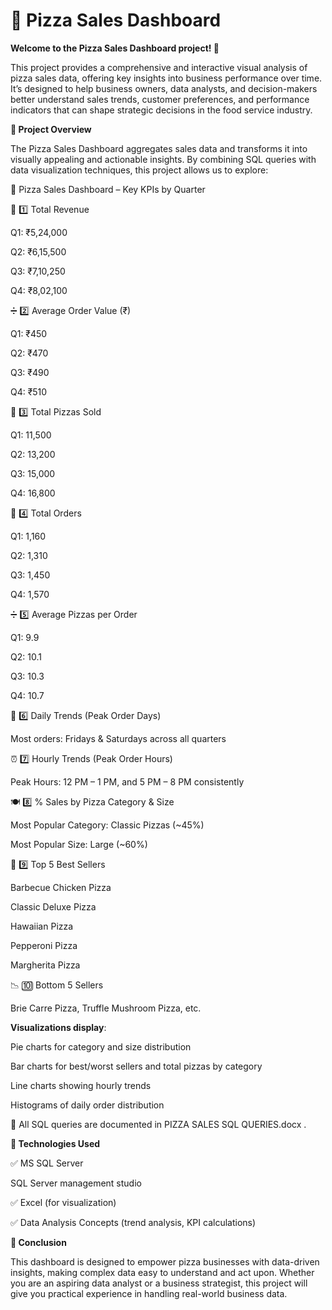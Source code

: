 # 🍕 Pizza Sales Dashboard

**Welcome to the Pizza Sales Dashboard project! 🎉**

This project provides a comprehensive and interactive visual analysis of pizza sales data, offering key insights into business performance over time. It’s designed to help business owners, data analysts, and decision-makers better understand sales trends, customer preferences, and performance indicators that can shape strategic decisions in the food service industry.

**🚀 Project Overview**

The Pizza Sales Dashboard aggregates sales data and transforms it into visually appealing and actionable insights. By combining SQL queries with data visualization techniques, this project allows us to explore:

🚀 Pizza Sales Dashboard – Key KPIs by Quarter

🔢 1️⃣ Total Revenue

Q1: ₹5,24,000

Q2: ₹6,15,500

Q3: ₹7,10,250

Q4: ₹8,02,100

➗ 2️⃣ Average Order Value (₹)

Q1: ₹450

Q2: ₹470

Q3: ₹490

Q4: ₹510

🍕 3️⃣ Total Pizzas Sold

Q1: 11,500

Q2: 13,200

Q3: 15,000

Q4: 16,800

🧾 4️⃣ Total Orders

Q1: 1,160

Q2: 1,310

Q3: 1,450

Q4: 1,570

➗ 5️⃣ Average Pizzas per Order

Q1: 9.9

Q2: 10.1

Q3: 10.3

Q4: 10.7

📅 6️⃣ Daily Trends (Peak Order Days)

Most orders: Fridays & Saturdays across all quarters

⏰ 7️⃣ Hourly Trends (Peak Order Hours)

Peak Hours: 12 PM – 1 PM, and 5 PM – 8 PM consistently

🍽️ 8️⃣ % Sales by Pizza Category & Size

Most Popular Category: Classic Pizzas (~45%)

Most Popular Size: Large (~60%)

🌟 9️⃣ Top 5 Best Sellers

Barbecue Chicken Pizza

Classic Deluxe Pizza

Hawaiian Pizza

Pepperoni Pizza

Margherita Pizza

📉 🔟 Bottom 5 Sellers

Brie Carre Pizza, Truffle Mushroom Pizza, etc.




**Visualizations display**:

Pie charts for category and size distribution

Bar charts for best/worst sellers and total pizzas by category

Line charts showing hourly trends

Histograms of daily order distribution

📁 All SQL queries are documented in PIZZA SALES SQL QUERIES.docx
.

**🔧 Technologies Used**

✅ MS SQL Server

SQL Server management studio

✅  Excel (for visualization)

✅ Data Analysis Concepts (trend analysis, KPI calculations)




**🎯 Conclusion**

This dashboard is designed to empower pizza businesses with data-driven insights, making complex data easy to understand and act upon. Whether you are an aspiring data analyst or a business strategist, this project will give you practical experience in handling real-world business data.
